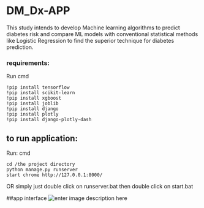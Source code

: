 # DM_Dx-APP
 This study intends to develop Machine learning algorithms to predict diabetes risk and compare ML models with conventional statistical methods like Logistic Regression to find the superior technique for diabetes prediction.

### requirements:
Run cmd

    !pip install tensorflow
    !pip install scikit-learn
    !pip install xgboost
    !pip install joblib
    !pip install django
    !pip install plotly
    !pip install django-plotly-dash

## to run application:
 Run: cmd

    cd /the project directory
    python manage.py runserver
    start chrome http://127.0.0.1:8000/
OR simply just double click on runserver.bat then double click on start.bat

##app interface
![enter image description here](https://github.com/tajerian/diabetes_Dx_ML/blob/main/Figure%205,ROC.png?raw=true)
